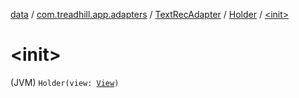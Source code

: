 [data](../../../index.md) / [com.treadhill.app.adapters](../../index.md) / [TextRecAdapter](../index.md) / [Holder](index.md) / [&lt;init&gt;](./-init-.md)

# &lt;init&gt;

(JVM) `Holder(view: `[`View`](https://developer.android.com/reference/android/view/View.html)`)`